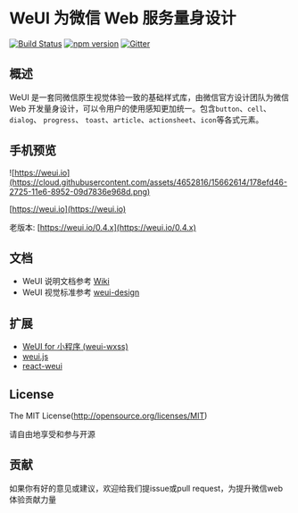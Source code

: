 WeUI 为微信 Web 服务量身设计  
====

[![Build Status](https://travis-ci.org/weui/weui.svg?branch=master)](https://travis-ci.org/weui/weui)
[![npm version](https://img.shields.io/npm/v/weui.svg)](https://www.npmjs.org/package/weui)
[![Gitter](https://badges.gitter.im/weui/weui.svg)](https://gitter.im/weui/weui?utm_source=badge&utm_medium=badge&utm_campaign=pr-badge)

## 概述

WeUI 是一套同微信原生视觉体验一致的基础样式库，由微信官方设计团队为微信 Web 开发量身设计，可以令用户的使用感知更加统一。包含`button`、`cell`、`dialog`、 `progress`、 `toast`、`article`、`actionsheet`、`icon`等各式元素。

## 手机预览

![https://weui.io](https://cloud.githubusercontent.com/assets/4652816/15662614/178efd46-2725-11e6-8952-09d7836e968d.png)

[https://weui.io](https://weui.io)

老版本: [https://weui.io/0.4.x](https://weui.io/0.4.x)

## 文档
- WeUI 说明文档参考 [Wiki](https://github.com/weui/weui/wiki)
- WeUI 视觉标准参考 [weui-design](https://github.com/weui/weui-design)

## 扩展
- [WeUI for 小程序 (weui-wxss)](https://github.com/weui/weui-wxss/)
- [weui.js](https://github.com/weui/weui.js/)
- [react-weui](https://github.com/weui/react-weui/)

## License
The MIT License(http://opensource.org/licenses/MIT)

请自由地享受和参与开源

## 贡献

如果你有好的意见或建议，欢迎给我们提issue或pull request，为提升微信web体验贡献力量
